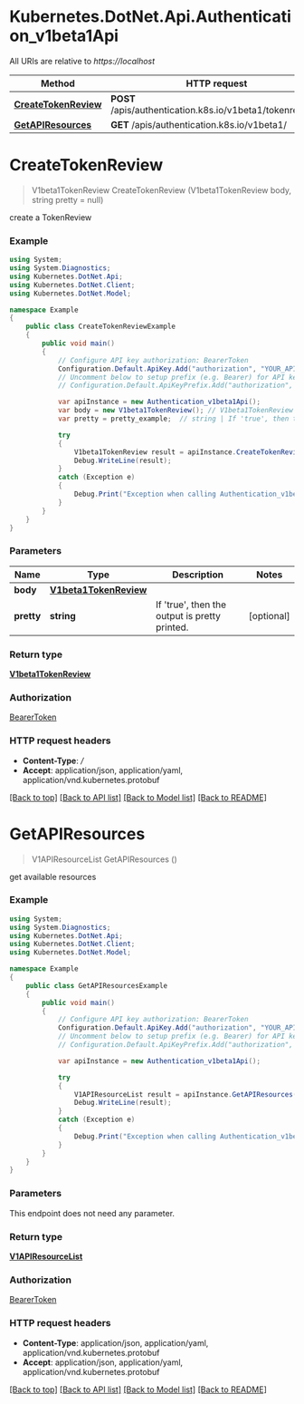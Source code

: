 # Kubernetes.DotNet.Api.Authentication_v1beta1Api

All URIs are relative to *https://localhost*

Method | HTTP request | Description
------------- | ------------- | -------------
[**CreateTokenReview**](Authentication_v1beta1Api.md#createtokenreview) | **POST** /apis/authentication.k8s.io/v1beta1/tokenreviews | 
[**GetAPIResources**](Authentication_v1beta1Api.md#getapiresources) | **GET** /apis/authentication.k8s.io/v1beta1/ | 


<a name="createtokenreview"></a>
# **CreateTokenReview**
> V1beta1TokenReview CreateTokenReview (V1beta1TokenReview body, string pretty = null)



create a TokenReview

### Example
```csharp
using System;
using System.Diagnostics;
using Kubernetes.DotNet.Api;
using Kubernetes.DotNet.Client;
using Kubernetes.DotNet.Model;

namespace Example
{
    public class CreateTokenReviewExample
    {
        public void main()
        {
            // Configure API key authorization: BearerToken
            Configuration.Default.ApiKey.Add("authorization", "YOUR_API_KEY");
            // Uncomment below to setup prefix (e.g. Bearer) for API key, if needed
            // Configuration.Default.ApiKeyPrefix.Add("authorization", "Bearer");

            var apiInstance = new Authentication_v1beta1Api();
            var body = new V1beta1TokenReview(); // V1beta1TokenReview | 
            var pretty = pretty_example;  // string | If 'true', then the output is pretty printed. (optional) 

            try
            {
                V1beta1TokenReview result = apiInstance.CreateTokenReview(body, pretty);
                Debug.WriteLine(result);
            }
            catch (Exception e)
            {
                Debug.Print("Exception when calling Authentication_v1beta1Api.CreateTokenReview: " + e.Message );
            }
        }
    }
}
```

### Parameters

Name | Type | Description  | Notes
------------- | ------------- | ------------- | -------------
 **body** | [**V1beta1TokenReview**](V1beta1TokenReview.md)|  | 
 **pretty** | **string**| If &#39;true&#39;, then the output is pretty printed. | [optional] 

### Return type

[**V1beta1TokenReview**](V1beta1TokenReview.md)

### Authorization

[BearerToken](../README.md#BearerToken)

### HTTP request headers

 - **Content-Type**: */*
 - **Accept**: application/json, application/yaml, application/vnd.kubernetes.protobuf

[[Back to top]](#) [[Back to API list]](../README.md#documentation-for-api-endpoints) [[Back to Model list]](../README.md#documentation-for-models) [[Back to README]](../README.md)

<a name="getapiresources"></a>
# **GetAPIResources**
> V1APIResourceList GetAPIResources ()



get available resources

### Example
```csharp
using System;
using System.Diagnostics;
using Kubernetes.DotNet.Api;
using Kubernetes.DotNet.Client;
using Kubernetes.DotNet.Model;

namespace Example
{
    public class GetAPIResourcesExample
    {
        public void main()
        {
            // Configure API key authorization: BearerToken
            Configuration.Default.ApiKey.Add("authorization", "YOUR_API_KEY");
            // Uncomment below to setup prefix (e.g. Bearer) for API key, if needed
            // Configuration.Default.ApiKeyPrefix.Add("authorization", "Bearer");

            var apiInstance = new Authentication_v1beta1Api();

            try
            {
                V1APIResourceList result = apiInstance.GetAPIResources();
                Debug.WriteLine(result);
            }
            catch (Exception e)
            {
                Debug.Print("Exception when calling Authentication_v1beta1Api.GetAPIResources: " + e.Message );
            }
        }
    }
}
```

### Parameters
This endpoint does not need any parameter.

### Return type

[**V1APIResourceList**](V1APIResourceList.md)

### Authorization

[BearerToken](../README.md#BearerToken)

### HTTP request headers

 - **Content-Type**: application/json, application/yaml, application/vnd.kubernetes.protobuf
 - **Accept**: application/json, application/yaml, application/vnd.kubernetes.protobuf

[[Back to top]](#) [[Back to API list]](../README.md#documentation-for-api-endpoints) [[Back to Model list]](../README.md#documentation-for-models) [[Back to README]](../README.md)


